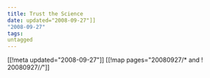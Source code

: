 ```yaml
---
title: Trust the Science
date: updated="2008-09-27"]]
"2008-09-27"
tags:
untagged
---
```

[[!meta updated="2008-09-27"]]
[[!map pages="20080927/* and ! 20080927/*/*"]]
